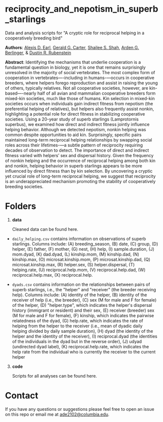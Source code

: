 # reciprocity_and_nepotism_in_superb_starlings

Data and analysis scripts for "A cryptic role for reciprocal helping in a cooperatively breeding bird"

**Authors**: [Alexis D. Earl](https://scholar.google.com/citations?hl=en&user=Yc4sb7cAAAAJ&view_op=list_works&sortby=pubdate), [Gerald G. Carter](https://scholar.google.com/citations?user=jtRkzp0AAAAJ&hl=en&oi=sra), [Shailee S. Shah](https://scholar.google.com/citations?hl=en&user=0lmbv34AAAAJ&view_op=list_works&sortby=pubdate), [Arden G. Berlinger](https://www.linkedin.com/in/arden-berlinger-38735b156/?originalSubdomain=uk), & [Dustin R. Rubenstein](https://scholar.google.com/citations?user=Wsh4RjcAAAAJ&hl=en&oi=sra)

**Abstract**: 
Identifying the mechanisms that underlie cooperation is a fundamental question in biology, yet it is one that remains surprisingly unresolved in the majority of social vertebrates. The most complex form of cooperation in vertebrates—-including in humans-—occurs in cooperative breeders, where helpers forego reproduction and assist in raising the young of others, typically relatives. Not all cooperative societies, however, are kin-based—-nearly half of all avian and mammalian cooperative breeders form mixed-kin societies, much like those of humans. Kin selection in mixed-kin societies occurs when individuals gain indirect fitness from nepotism (the preferential helping of relatives), but helpers also frequently assist nonkin, highlighting a potential role for direct fitness in stabilizing cooperative societies. Using a 20-year study of superb starlings (Lamprotornis superbus), we examined how direct and indirect fitness jointly influence helping behavior. Although we detected nepotism, nonkin helping was common despite opportunities to aid kin. Surprisingly, specific pairs maintained long-term reciprocal helping relationships by swapping social roles across their lifetimes-—a subtle pattern of reciprocity requiring decades of observation to detect. The importance of direct and indirect fitness varied with helpers’ sex and dispersal history. Given the frequency of nonkin helping and the occurrence of reciprocal helping among both kin and nonkin, helping behavior in superb starlings appears to be more influenced by direct fitness than by kin selection. By uncovering a cryptic yet crucial role of long-term reciprocal helping, we suggest that reciprocity is an underappreciated mechanism promoting the stability of cooperatively breeding societies.

# Folders
1. **data**

   Cleaned data can be found here.

- ```daily_helping.csv``` contains information on observations of superb starlings. Columns include: (A) breeding_season, (B) date, (C) group, (D) helper, (E) father, (F)	mother, (G)	nest, (H) help, (I) sample.duration, (J)	mom.dyad, (K) dad.dyad, (L) kinship.mom, (M)	kinship.dad, (N) kinship.max, (O) microsat.kinship.mom, (P) microsat.kinship.dad, (Q) microsat.kinship.max, (R) helper.sex, (S) helper.dispersal,	(T) helping.rate, (U) reciprocal.help.mom, (V) reciprocal.help.dad, (W) reciprocal.help.max, (X) reciprocal.help.

* ```dyads.csv``` contains information on the relationships between pairs of superb starlings, i.e., the "helper" and "receiver" (the breeder receiving help). Columns include: (A) identity of the helper, (B) identity of the receiver of help (i.e., the breeder), (C) sex (M for male and F for female) of the helper, (D) "helper.type", which indicates the helper's dispersal history (immigrant or resident) and their sex, (E) receiver (breeder) sex (M for male and F for female), (F) kinship, which indicates the pairwise relatedness of the dyad, (G) help.rate, which indicates the rate of helping from the helper to the receiver (i.e., mean of dyadic daily helping divided by daily sample duration), (H) dyad (the identity of the helper and the identity of the receiver), (I) reciprocal.dyad (the identities of the individuals in the dyad but in the reverse order), (J) udyad (undirected dyad label), (K) reciprocal.help.rate, which indicates the help rate from the individual who is currently the receiver to the current helper

3. **code**

   Scripts for all analyses can be found here.

# Contact
If you have any questions or suggestions please feel free to open an issue on this repo or email me at ade2102@columbia.edu.
